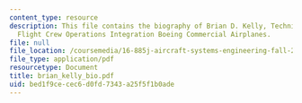 ```yaml
---
content_type: resource
description: This file contains the biography of Brian D. Kelly, Technical Fellow,
  Flight Crew Operations Integration Boeing Commercial Airplanes.
file: null
file_location: /coursemedia/16-885j-aircraft-systems-engineering-fall-2004/bed1f9cecec6d0fd7343a25f5f1b0ade_brian_kelly_bio.pdf
file_type: application/pdf
resourcetype: Document
title: brian_kelly_bio.pdf
uid: bed1f9ce-cec6-d0fd-7343-a25f5f1b0ade
---
```

